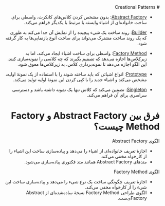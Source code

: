 <div dir="rtl">
# Creational Patterns

- [Abstract Factory](AbstractFactory): بدون مشخص کردن کلاس‌های کانکرت، واسطی برای ساخت خانواده‌ای از اشیاء وابسته یا مرتبط با یکدیگر فراهم می‌کند.

- [Builder](Builder): روند ساخت یک شیء پیچیده را از نمایش آن جدا می‌کند به طوری که یک روند ساخت مشترک می‌تواند برای ساخت انوع بازنمایی‌ها به کار گرفته شود.

- [Factory Method](FactoryMethod): واسطی برای ساخت اشیاء ایجاد می‌کند، اما به زیرکلاس‌ها اجازه می‌دهد که تصمیم بگیرند که چه کلاسی را نمونه‌سازی کنند. این الگو اجازه می‌دهد تا نمونه‌برداری کلاس، به زیرکلاس‌ها معوق شود.

- [Prototype](Prototype): انواع اشیائی که باید ساخته شوند را با استفاده از یک نمونهٔ اولیه، مشخص می‌کند و اشیاء جدید را با کپی کردن این نمونهٔ اولیه تولید می‌کند.

- [Singleton](Singleton): تضمین می‌کند که کلاس تنها یک نمونه داشته باشد و دسترسی سراسری برای آن فراهم می‌کند.


# فرق بین Abstract Factory و Factory Method چیست؟
الگوی Abstract Factory
- اجازهٔ تعریف خانواده‌ای از اشیاء را می‌دهد و پیاده‌سازی ساخت این اشیاء را از کارخواه مخفی می‌کند.
- متدهای Abstract Factory همانند متد فکتوری پیاده‌سازی می‌شود.

الگوی Factory Method
- اجازهٔ تعریف چگونگی ساخت یک نوع شیء را می‌دهد و پیاده‌سازی ساخت این شیء را از کارخواه مخفی می‌کند.
- الگوی طراحی Factory Method نسخهٔ ساده‌شده‌ای از Abstract Factoryی‌ست.
